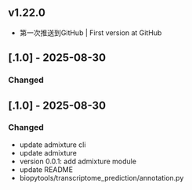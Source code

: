 ## v1.22.0
- 第一次推送到GitHub | First version at GitHub
## [.1.0] - 2025-08-30

### Changed
## [.1.0] - 2025-08-30

### Changed


- update admixture cli
- update admixture
- version 0.0.1: add admixture module
- update README
- biopytools/transcriptome_prediction/annotation.py


